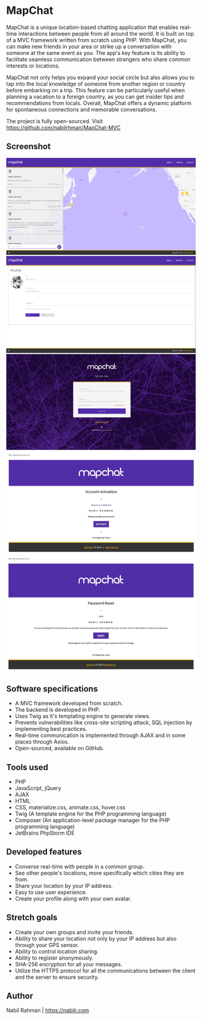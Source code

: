 
# MapChat

MapChat is a unique location-based chatting application that enables real-time interactions between people from all around the world. It is built on top of a MVC framework written from scratch using PHP. With MapChat, you can make new friends in your area or strike up a conversation with someone at the same event as you. The app's key feature is its ability to facilitate seamless communication between strangers who share common interests or locations.

MapChat not only helps you expand your social circle but also allows you to tap into the local knowledge of someone from another region or country before embarking on a trip. This feature can be particularly useful when planning a vacation to a foreign country, as you can get insider tips and recommendations from locals. Overall, MapChat offers a dynamic platform for spontaneous connections and memorable conversations.

The project is fully open-sourced. Visit https://github.com/nabilrhman/MapChat-MVC

## Screenshot

![MapChat App](docs/images/mapchat-app.png)
![MapChat Profile](docs/images/mapchat-profile.png)
![MapChat Login](docs/images/mapchat-login.png)
![MapChat Activation Email](docs/images/mapchat-activate.jpg)
![MapChat Password Reset Email](docs/images/mapchat-reset.jpg)

## Software specifications

- A MVC framework developed from scratch.
- The backend is developed in PHP.
- Uses Twig as it's templating engine to generate views.
- Prevents vulnerabilities like cross-site scripting attack, SQL injection by implementing best practices.
- Real-time communication is implemented through AJAX and in some places through Axios.
- Open-sourced, available on  GitHub.

## Tools used

-   PHP
-   JavaScript, jQuery
-   AJAX
-   HTML
-   CSS, materialize.css, animate.css, hover.css
-   Twig (A template engine for the PHP programming language)
-   Composer (An application-level package manager for the PHP programming language)
-   JetBrains PhpStorm IDE

## Developed features

-   Converse real-time with people in a common group.
-   See other people's locations, more specifically which cities they are from.
-   Share your location by your IP address.
-   Easy to use user experience.
-   Create your profile along with your own avatar.

## Stretch goals

-   Create your own groups and invite your friends.
-   Ability to share your location not only by your IP address but also through your GPS sensor.
-   Ability to control location sharing.
-   Ability to register anonymously.
-   SHA-256 encryption for all your messages.
-   Utilize the HTTPS protocol for all the communications between the client and the server to ensure security.

## Author

Nabil Rahman | 
https://nabilr.com
